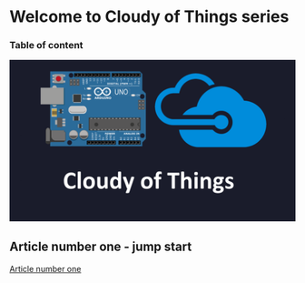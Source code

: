 # Welcome to Cloudy of Things series


### Table of content

![Image](https://github.com/Daniel-Krzyczkowski/Daniel-Krzyczkowski.github.io/blob/master/cloudyofthings/mainassets/CloudyOfThings.png?raw=true)

## Article number one - jump start
[Article number one](#)
